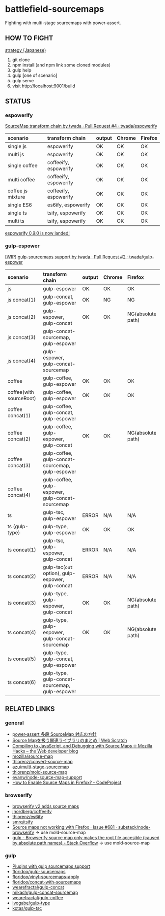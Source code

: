 battlefield-sourcemaps
================================

Fighting with multi-stage sourcemaps with power-assert.


HOW TO FIGHT
--------------------

[strategy (Japanese)](https://gist.github.com/twada/103d34a3237cecd463a6)

 1. git clone
 2. npm install (and npm link some cloned modules)
 3. gulp help
 4. gulp [one of scenario]
 5. gulp serve
 6. visit http://localhost:9001/build


STATUS
--------------------


### espowerify

[SourceMap transform chain by twada · Pull Request #4 · twada/espowerify](https://github.com/twada/espowerify/pull/4)

| scenario          | transform chain       | output | Chrome | Firefox |
|:------------------|:----------------------|:-------|:-------|:--------|
| single js         | espowerify            | OK     | OK     | OK      |
| multi js          | espowerify            | OK     | OK     | OK      |
| single coffee     | coffeeify, espowerify | OK     | OK     | OK      |
| multi coffee      | coffeeify, espowerify | OK     | OK     | OK      |
| coffee js mixture | coffeeify, espowerify | OK     | OK     | OK      |
| single ES6        | es6ify, espowerify    | OK     | OK     | OK      |
| single ts         | tsify, espowerify     | OK     | OK     | OK      |
| multi ts          | tsify, espowerify     | OK     | OK     | OK      |

[espowerify 0.9.0 is now landed!](https://github.com/twada/espowerify/releases/tag/v0.9.0)


### gulp-espower

[\[WIP\] gulp-sourcemaps support by twada · Pull Request #2 · twada/gulp-espower](https://github.com/twada/gulp-espower/pull/2)

| scenario               | transform chain                                   | output | Chrome | Firefox |
|:-----------------------|:--------------------------------------------------|:-------|:-------|:--------|
| js                     | gulp-espower                                      | OK     | OK     | OK      |
| js concat(1)           | gulp-concat, gulp-espower                         | OK     | NG     | NG      |
| js concat(2)           | gulp-espower, gulp-concat                         | OK     | OK     | NG(absolute path) |
| js concat(3)           | gulp-concat-sourcemap, gulp-espower               |        |        |         |
| js concat(4)           | gulp-espower, gulp-concat-sourcemap               |        |        |         |
| coffee                 | gulp-coffee, gulp-espower                         | OK     | OK     | OK      |
| coffee(with sourceRoot)| gulp-coffee, gulp-espower                         | OK     | OK     | OK      |
| coffee concat(1)       | gulp-coffee, gulp-concat, gulp-espower            |        |        |         |
| coffee concat(2)       | gulp-coffee, gulp-espower, gulp-concat            | OK     | OK     | NG(absolute path) |
| coffee concat(3)       | gulp-coffee, gulp-concat-sourcemap, gulp-espower  |        |        |         |
| coffee concat(4)       | gulp-coffee, gulp-espower, gulp-concat-sourcemap  |        |        |         |
| ts                     | gulp-tsc, gulp-espower                            | ERROR  | N/A    | N/A     |
| ts (gulp-type)         | gulp-type, gulp-espower                           | OK     | OK     | OK      |
| ts concat(1)           | gulp-tsc, gulp-espower, gulp-concat               | ERROR  | N/A    | N/A     |
| ts concat(2)           | gulp-tsc(`out` option), gulp-espower, gulp-concat | ERROR  | N/A    | N/A     |
| ts concat(3)           | gulp-type, gulp-espower, gulp-concat              | OK     | OK     | NG(absolute path) |
| ts concat(4)           | gulp-type, gulp-espower, gulp-concat-sourcemap    | OK     | OK     | NG(absolute path) |
| ts concat(5)           | gulp-type, gulp-concat, gulp-espower              |        |        |         |
| ts concat(6)           | gulp-type, gulp-concat-sourcemap, gulp-espower    |        |        |         |


RELATED LINKS
--------------------

### general

- [power-assert 多段 SourceMap 対応の方針](https://gist.github.com/twada/103d34a3237cecd463a6)
- [Source Mapを扱う関連ライブラリのまとめ | Web Scratch](http://efcl.info/2014/0622/res3933/)
- [Compiling to JavaScript, and Debugging with Source Maps ✩ Mozilla Hacks – the Web developer blog](https://hacks.mozilla.org/2013/05/compiling-to-javascript-and-debugging-with-source-maps/)
- [mozilla/source-map](https://github.com/mozilla/source-map)
- [thlorenz/convert-source-map](https://github.com/thlorenz/convert-source-map)
- [azu/multi-stage-sourcemap](https://github.com/azu/multi-stage-sourcemap)
- [thlorenz/mold-source-map](https://github.com/thlorenz/mold-source-map)
- [evanw/node-source-map-support](https://github.com/evanw/node-source-map-support)
- [How to Enable Source Maps in Firefox? - CodeProject](http://www.codeproject.com/Articles/649271/How-to-Enable-Source-Maps-in-Firefox)

### browserify

- [browserify v2 adds source maps](http://thlorenz.com/blog/browserify-sourcemaps)
- [jnordberg/coffeeify](https://github.com/jnordberg/coffeeify)
- [thlorenz/es6ify](https://github.com/thlorenz/es6ify)
- [smrq/tsify](https://github.com/smrq/tsify)
- [Source maps not working with Firefox · Issue #681 · substack/node-browserify](https://github.com/substack/node-browserify/issues/681) -> use mold-source-map
- [gulp - Browserify source map only makes the root file accesible (caused by absolute path names) - Stack Overflow](http://stackoverflow.com/questions/25303585/browserify-source-map-only-makes-the-root-file-accesible-caused-by-absolute-pat) -> use mold-source-map

### gulp

- [Plugins with gulp sourcemaps support](https://github.com/floridoo/gulp-sourcemaps/wiki/Plugins-with-gulp-sourcemaps-support)
- [floridoo/gulp-sourcemaps](https://github.com/floridoo/gulp-sourcemaps)
- [floridoo/vinyl-sourcemaps-apply](https://github.com/floridoo/vinyl-sourcemaps-apply)
- [floridoo/concat-with-sourcemaps](https://github.com/floridoo/concat-with-sourcemaps)
- [wearefractal/gulp-concat](https://github.com/wearefractal/gulp-concat)
- [mikach/gulp-concat-sourcemap](https://github.com/mikach/gulp-concat-sourcemap)
- [wearefractal/gulp-coffee](https://github.com/wearefractal/gulp-coffee)
- [ivogabe/gulp-type](https://github.com/ivogabe/gulp-type)
- [kotas/gulp-tsc](https://github.com/kotas/gulp-tsc)

